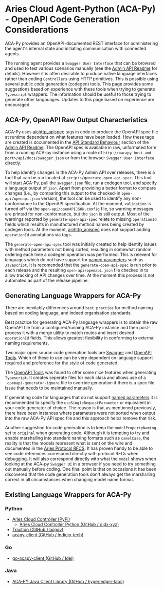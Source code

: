 # Aries Cloud Agent-Python (ACA-Py) - OpenAPI Code Generation Considerations

ACA-Py provides an OpenAPI-documented REST interface for administering the agent's internal state and initiating communication with connected agents.

The running agent provides a `Swagger User Interface` that can be browsed and used to test various scenarios manually (see the [Admin API Readme](AdminAPI.md) for details). However it is often desirable to produce native language interfaces rather than coding `Controllers` using HTTP primitives. This is possible using several public code generation (codegen) tools. This page provides some suggestions based on experience with these tools when trying to generate `Typescript` wrappers. The information should be useful to those trying to generate other langauages. Updates to this page based on experience are encouraged.

## ACA-Py, OpenAPI Raw Output Characteristics

ACA-Py uses [aiohttp_apispec](https://github.com/maximdanilchenko/aiohttp-apispec) tags in code to produce the OpenAPI spec file at runtime dependent on what features have been loaded. How these tags are created is documented in the [API Standard Behaviour](https://github.com/hyperledger/aries-cloudagent-python/blob/main/AdminAPI.md#api-standard-behaviour) section of the [Admin API Readme](AdminAPI.md). The OpenAPI spec is available in raw, unformated form from a running ACA-py instance using a route of `http://<acapy host and port>/api/docs/swagger.json` or from the browser `Swagger User Interface` directly.

To help identify changes in the ACA-Py Admin API over releases, there is a tool that can be run located at `scripts/generate-open-api-spec`. This tool will start ACA-Py, pull the `swagger.json` file, run a codegen tool, and specify a language output of `json`. Apart from providing a better format to compare changes (i.e., by comparing this output to the checked-in `open-api/openapi.json` version), the tool can be used to identify any non-conformance to the OpenAPI specification. At the moment, `validation` is turned off via the `open-api/openAPIJSON.config` file, so warning messages are printed for non-conformance, but the `json` is still output. Most of the warnings reported by `generate-open-api-spec` relate to missing `operationId` fields which results in manufactured method names being created by codegen tools. At the moment, [aiohttp_apispec](https://github.com/maximdanilchenko/aiohttp-apispec) does not support adding `operationId` annotations via tags.

The `generate-open-api-spec` tool was initially created to help identify issues with method parameters not being sorted, resulting in somewhat random ordering each time a codegen operation was performed. This is relevent for languages which do not have support for [named parameters](https://en.wikipedia.org/wiki/Named_parameter) such as `Javascript`. It is recomended that the `generate-open-api-spec` is run prior to each release and the resulting `open-api/openapi.json` file checked in to allow tracking of API changes over time. At the moment this process is not automated as part of the release pipeline.

## Generating Language Wrappers for ACA-Py

There are inevitably differences around `best practice` for method naming based on coding language, and indeed organisation standards.

Best practice for generating ACA-Py language wrappers is to obtain the raw OpenAPI file from a configured/running ACA-Py instance and then post-process it with a merge utility to match routes and insert desired `operationId` fields. This allows greatest flexibility in conforming to external naming requirements.

Two major open source code generation tools are [Swagger](https://github.com/swagger-api/swagger-codegen) and [OpenAPI Tools](https://github.com/OpenAPITools/openapi-generator). Which of these to use can be very dependent on language support required and preference for the style of code generated.

The [OpenAPI Tools](https://github.com/OpenAPITools/openapi-generator) was found to offer some nice features when generating `Typescript`. It creates seperate files for each class and allows use of a `.openapi-generator-ignore` file to override generation if there is a spec file issue that needs to be maintained manually.

If generating code for languages that do not support [named parameters](https://en.wikipedia.org/wiki/Named_parameter) it is recommended to specify the `useSingleRequestParameter` or equivalent in your code generator of choice. The reason is that as mentioned previously, there have been instances where parameters were not sorted when output into the raw ACA-Py API spec file and this approach helps remove that risk.

Another suggestion for code generation is to keep the `modelPropertyNaming` set to `original` when generating code. Although it is tempting to try and enable marshalling into standard naming formats such as `camelCase`, the reality is that the models represent what is sent on the wire and documented in the [Aries Protocol RFCS](https://github.com/hyperledger/aries-rfcs/tree/master/features). It has proven handy to be able to see code references correspond directly with protocol RFCs when debugging. It will also correspond directly with what the `model` shows when looking at the ACA-py `Swagger UI` in a browser if you need to try something out manually before coding. One final point is that on occasions it has been discovered that the code generation tools don't always get the marshalling correct in all circumstances when changing model name format.

## Existing Language Wrappers for ACA-Py

### Python

- [Aries Cloud Controller (PyPi)](https://pypi.org/project/aries-cloudcontroller/)
  - [Aries Cloud Controller Python (GitHub / didx-xyz)](https://github.com/didx-xyz/aries-cloudcontroller-python)
- [Traction (GitHub / bcgov)](https://github.com/bcgov/traction)
- [acapy-client (GitHub / Indicio-tech)](https://github.com/Indicio-tech/acapy-client)

### Go

- [go-acapy-client (GitHub / Idej)](https://github.com/ldej/go-acapy-client)

### Java

- [ACA-PY Java Client Library (GitHub / hyperledger-labs)](https://github.com/hyperledger-labs/acapy-java-client)
